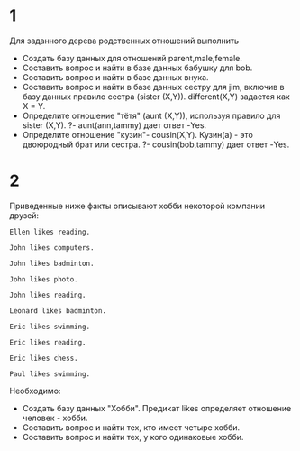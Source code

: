 # 1
Для заданного дерева родственных отношений выполнить
- Создать базу данных для отношений parent,male,female.
- Составить вопрос и найти в базе данных бабушку для bob.
- Составить вопрос и найти в базе данных внука.
- Составить вопрос и найти в базе данных сестру для jim,
включив в базу дaнных  правило сестра (sister (X,Y)).
different(X,Y) задается как  X \= Y.
- Определите отношение "тётя" (aunt (X,Y)), используя правило
для sister (X,Y).
?- aunt(ann,tammy) дает ответ -Yes.
- Определите отношение "кузин"- cousin(X,Y).
Кузин(а) - это двоюродный брат или сестра.
?- cousin(bob,tammy) дает ответ -Yes.

# 2
Приведенные ниже факты описывают хобби некоторой компании друзей:
```
Ellen likes reading.

John likes computers.

John likes badminton.

John likes photo.

John likes reading.

Leonard likes badminton.

Eric likes swimming.

Eric likes reading.

Eric likes chess.

Paul likes swimming.
```
 
Необходимо: 
- Создать базу данных "Хобби".
Предикат likes определяет отношение человек - хобби.
- Составить вопрос и найти тех, кто имеет четыре хобби.
- Составить вопрос и найти тех, у кого одинаковые хобби.